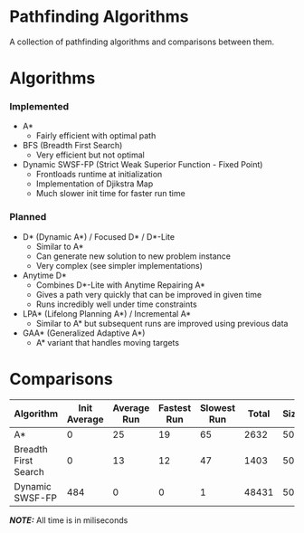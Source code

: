 # Pathfinding Algorithms
A collection of pathfinding algorithms and comparisons between them.

# Algorithms
### Implemented
  - A*
    - Fairly efficient with optimal path
  - BFS (Breadth First Search)
    - Very efficient but not optimal
  - Dynamic SWSF-FP (Strict Weak Superior Function - Fixed Point)
    - Frontloads runtime at initialization
    - Implementation of Djikstra Map
    - Much slower init time for faster run time

### Planned
   - D* (Dynamic A*) / Focused D* / D*-Lite
     - Similar to A*
     - Can generate new solution to new problem instance
     - Very complex (see simpler implementations)
   - Anytime D*
     - Combines D*-Lite with Anytime Repairing A*
     - Gives a path very quickly that can be improved in given time
     - Runs incredibly well under time constraints
   - LPA* (Lifelong Planning A*) / Incremental A*
     - Similar to A* but subsequent runs are improved using previous data
   - GAA* (Generalized Adaptive A*)
     - A* variant that handles moving targets

# Comparisons

|           Algorithm|    Init Average|     Average Run|     Fastest Run|     Slowest Run|           Total|            Size|        Attempts|       Successes|
|--------------------|----------------|----------------|----------------|----------------|----------------|----------------|----------------|----------------|
|                  A*|               0|              25|              19|              65|            2632|             500|             100|              86|
|Breadth First Search|               0|              13|              12|              47|            1403|             500|             100|              86|
|     Dynamic SWSF-FP|             484|               0|               0|               1|           48431|             500|             100|              86|

**_NOTE:_**  All time is in miliseconds
